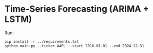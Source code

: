 # Time-Series Forecasting (ARIMA + LSTM)

Run:
```
pip install -r ../requirements.txt
python main.py --ticker AAPL --start 2018-01-01 --end 2024-12-31
```
